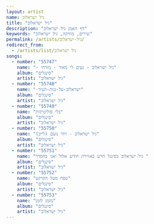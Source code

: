 ```yaml
---
layout: artist
name: גיל ישראלוב
title: "גיל ישראלוב"
description: "דף האמן גיל ישראלוב"
keywords: "שירים, מוזיקה, גיל ישראלוב"
permalink: /artists/גיל-ישראלוב/
redirect_from:
  - /artists/list/גיל ישראלוב
songs:
  - number: "55747"
    name: "- גיל ישראלוב - נעים לי מאוד - מזרחי"
    album: "סינגלים"
    artist: "גיל ישראלוב"
  - number: "55748"
    name: "-ישראלוב-על-גגות-העיר"
    album: "סינגלים"
    artist: "גיל ישראלוב"
  - number: "55749"
    name: "בלי פוליטיקות"
    album: "סינגלים"
    artist: "גיל ישראלוב"
  - number: "55750"
    name: "גיל ישראלוב - ויהי נועם (לייב)"
    album: "סינגלים"
    artist: "גיל ישראלוב"
  - number: "55751"
    name: "גיל ישראלוב בסינגל חדש באווירת חודש אלול ואני בחסדך "
    album: "סינגלים"
    artist: "גיל ישראלוב"
  - number: "55752"
    name: "טפח מעל הקרקע"
    album: "סינגלים"
    artist: "גיל ישראלוב"
  - number: "55753"
    name: "מזמן לזמן"
    album: "סינגלים"
    artist: "גיל ישראלוב"
---
```

